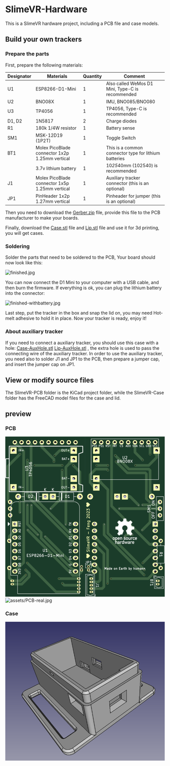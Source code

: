 # SlimeVR-Hardware

This is a SlimeVR hardware project, including a PCB file and case models.

## Build your own trackers

### Prepare the parts

First, prepare the following materials:

| Designator | Materials                                      | Quantity | Comment                                               |
| ---------- | ---------------------------------------------- | -------- | ----------------------------------------------------- |
| U1         | ESP8266-D1-Mini                                | 1        | Also called WeMos D1 Mini, Type-C is recommended      |
| U2         | BNO08X                                         | 1        | IMU, BNO085/BNO080                                    |
| U3         | TP4056                                         | 1        | TP4056, Type-C is recommended                         |
| D1, D2     | 1N5817                                         | 2        | Charge diodes                                         |
| R1         | 180k 1/4W resistor                             | 1        | Battery sense                                         |
| SM1        | MSK-12D19 (1P2T)                               | 1        | Toggle Switch                                         |
| BT1        | Molex PicoBlade connector 1x2p 1.25mm vertical | 1        | This is a common connector type for lithium batteries |
|            | 3.7v lithium battery                           | 1        | 10*25*40mm (102540) is recommended                    |
| J1         | Molex PicoBlade connector 1x5p 1.25mm vertical | 1        | Auxiliary tracker connector (this is an optional)     |
| JP1        | PinHeader 1x2p 1.27mm vertical                 | 1        | Pinheader for jumper (this is an optional)            |

Then you need to download the [Gerber.zip](https://github.com/R-Josef/SlimeVR-Hardware/releases/latest/download/Gerber.zip) file, provide this file to the PCB manufacturer to make your boards.

Finally, download the [Case.stl](https://github.com/R-Josef/SlimeVR-Hardware/releases/latest/download/Case.stl) file and [Lip.stl](https://github.com/R-Josef/SlimeVR-Hardware/releases/latest/download/Lip.stl) file and use it for 3d printing, you will get cases.

### Soldering

Solder the parts that need to be soldered to the PCB, Your board should now look like this:

![finished.jpg](assets/finished.jpg)

You can now connect the D1 Mini to your computer with a USB cable, and then burn the firmware. If everything is ok, you can plug the lithium battery into the connector:

![finished-withbattery.jpg](assets/finished-withbattery.jpg)

Last step, put the tracker in the box and snap the lid on, you may need Hot-melt adhesive to hold it in place. Now your tracker is ready, enjoy it!

### About auxiliary tracker

If you need to connect a auxiliary tracker, you should use this case with a hole: [Case-AuxHole.stl](https://github.com/R-Josef/SlimeVR-Hardware/releases/latest/download/Case-AuxHole.stl) [Lip-AuxHole.stl](https://github.com/R-Josef/SlimeVR-Hardware/releases/latest/download/Lip-AuxHole.stl) , the extra hole is used to pass the connecting wire of the auxiliary tracker. In order to use the auxiliary tracker, you need also to solder J1 and JP1 to the PCB, then prepare a jumper cap, and insert the jumper cap on JP1.

## View or modify source files

The SlimeVR-PCB folder is the KiCad project folder, while the SlimeVR-Case folder has the FreeCAD model files for the case and lid.

## preview

### PCB

![assets/PCB-preview.png](assets/PCB-preview.png)
![assets/PCB-real.jpg](assets/PCB-real.jpg)

### Case

![assets/Case-preview.png](assets/Case-preview.png)
